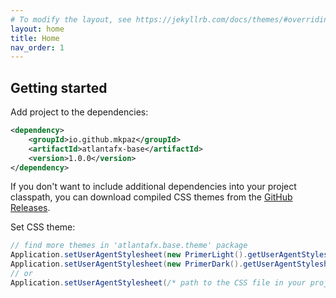 ```yaml
---
# To modify the layout, see https://jekyllrb.com/docs/themes/#overriding-theme-defaults
layout: home
title: Home
nav_order: 1
---
```


## Getting started

Add project to the dependencies:

```xml
<dependency>
    <groupId>io.github.mkpaz</groupId>
    <artifactId>atlantafx-base</artifactId>
    <version>1.0.0</version>
</dependency>
```

If you don't want to include additional dependencies into your project classpath, you can download compiled CSS themes from the [GitHub Releases](https://github.com/mkpaz/atlantafx/releases).

Set CSS theme:

```java
// find more themes in 'atlantafx.base.theme' package
Application.setUserAgentStylesheet(new PrimerLight().getUserAgentStylesheet());
Application.setUserAgentStylesheet(new PrimerDark().getUserAgentStylesheet());
// or
Application.setUserAgentStylesheet(/* path to the CSS file in your project classpath */);
```
